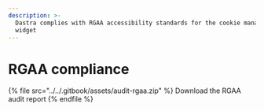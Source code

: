 ```yaml
---
description: >-
  Dastra complies with RGAA accessibility standards for the cookie management
  widget
---
```


# RGAA compliance

{% file src="../../.gitbook/assets/audit-rgaa.zip" %}
Download the RGAA audit report
{% endfile %}
